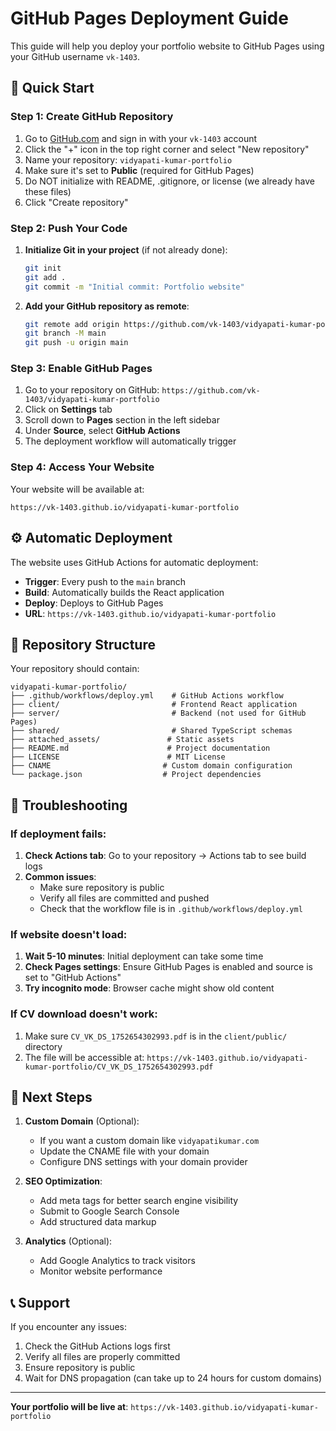 # GitHub Pages Deployment Guide

This guide will help you deploy your portfolio website to GitHub Pages using your GitHub username `vk-1403`.

## 🚀 Quick Start

### Step 1: Create GitHub Repository

1. Go to [GitHub.com](https://github.com) and sign in with your `vk-1403` account
2. Click the "+" icon in the top right corner and select "New repository"
3. Name your repository: `vidyapati-kumar-portfolio`
4. Make sure it's set to **Public** (required for GitHub Pages)
5. Do NOT initialize with README, .gitignore, or license (we already have these files)
6. Click "Create repository"

### Step 2: Push Your Code

1. **Initialize Git in your project** (if not already done):
   ```bash
   git init
   git add .
   git commit -m "Initial commit: Portfolio website"
   ```

2. **Add your GitHub repository as remote**:
   ```bash
   git remote add origin https://github.com/vk-1403/vidyapati-kumar-portfolio.git
   git branch -M main
   git push -u origin main
   ```

### Step 3: Enable GitHub Pages

1. Go to your repository on GitHub: `https://github.com/vk-1403/vidyapati-kumar-portfolio`
2. Click on **Settings** tab
3. Scroll down to **Pages** section in the left sidebar
4. Under **Source**, select **GitHub Actions**
5. The deployment workflow will automatically trigger

### Step 4: Access Your Website

Your website will be available at:
```
https://vk-1403.github.io/vidyapati-kumar-portfolio
```

## ⚙️ Automatic Deployment

The website uses GitHub Actions for automatic deployment:

- **Trigger**: Every push to the `main` branch
- **Build**: Automatically builds the React application
- **Deploy**: Deploys to GitHub Pages
- **URL**: `https://vk-1403.github.io/vidyapati-kumar-portfolio`

## 📁 Repository Structure

Your repository should contain:

```
vidyapati-kumar-portfolio/
├── .github/workflows/deploy.yml    # GitHub Actions workflow
├── client/                         # Frontend React application
├── server/                         # Backend (not used for GitHub Pages)
├── shared/                         # Shared TypeScript schemas
├── attached_assets/               # Static assets
├── README.md                      # Project documentation
├── LICENSE                        # MIT License
├── CNAME                         # Custom domain configuration
└── package.json                  # Project dependencies
```

## 🔧 Troubleshooting

### If deployment fails:

1. **Check Actions tab**: Go to your repository → Actions tab to see build logs
2. **Common issues**:
   - Make sure repository is public
   - Verify all files are committed and pushed
   - Check that the workflow file is in `.github/workflows/deploy.yml`

### If website doesn't load:

1. **Wait 5-10 minutes**: Initial deployment can take some time
2. **Check Pages settings**: Ensure GitHub Pages is enabled and source is set to "GitHub Actions"
3. **Try incognito mode**: Browser cache might show old content

### If CV download doesn't work:

1. Make sure `CV_VK_DS_1752654302993.pdf` is in the `client/public/` directory
2. The file will be accessible at: `https://vk-1403.github.io/vidyapati-kumar-portfolio/CV_VK_DS_1752654302993.pdf`

## 🎯 Next Steps

1. **Custom Domain** (Optional):
   - If you want a custom domain like `vidyapatikumar.com`
   - Update the CNAME file with your domain
   - Configure DNS settings with your domain provider

2. **SEO Optimization**:
   - Add meta tags for better search engine visibility
   - Submit to Google Search Console
   - Add structured data markup

3. **Analytics** (Optional):
   - Add Google Analytics to track visitors
   - Monitor website performance

## 📞 Support

If you encounter any issues:

1. Check the GitHub Actions logs first
2. Verify all files are properly committed
3. Ensure repository is public
4. Wait for DNS propagation (can take up to 24 hours for custom domains)

---

**Your portfolio will be live at**: `https://vk-1403.github.io/vidyapati-kumar-portfolio`